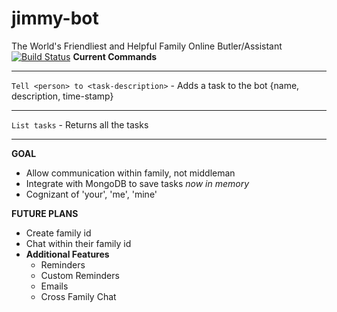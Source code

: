 # jimmy-bot
The World's Friendliest and Helpful Family Online Butler/Assistant
[![Build Status](https://semaphoreci.com/api/v1/jshom/jimmy-bot/branches/master/badge.svg)](https://semaphoreci.com/jshom/jimmy-bot)
**Current Commands**
______
`Tell <person> to <task-description>` - Adds a task to the bot {name, description, time-stamp}
______
`List tasks` - Returns all the tasks
______

**GOAL**
- Allow communication within family, not middleman
- Integrate with MongoDB to save tasks _now in memory_
- Cognizant of 'your', 'me', 'mine'

**FUTURE PLANS**
- Create family id
- Chat within their family id
- **Additional Features**
  - Reminders
  - Custom Reminders
  - Emails
  - Cross Family Chat

